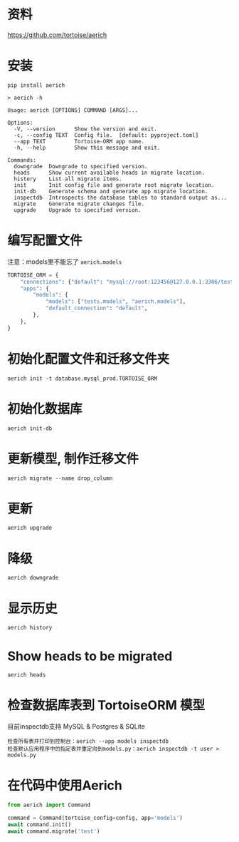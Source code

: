 # 资料
https://github.com/tortoise/aerich

# 安装

```
pip install aerich
```

```
> aerich -h

Usage: aerich [OPTIONS] COMMAND [ARGS]...

Options:
  -V, --version      Show the version and exit.
  -c, --config TEXT  Config file.  [default: pyproject.toml]
  --app TEXT         Tortoise-ORM app name.
  -h, --help         Show this message and exit.

Commands:
  downgrade  Downgrade to specified version.
  heads      Show current available heads in migrate location.
  history    List all migrate items.
  init       Init config file and generate root migrate location.
  init-db    Generate schema and generate app migrate location.
  inspectdb  Introspects the database tables to standard output as...
  migrate    Generate migrate changes file.
  upgrade    Upgrade to specified version.
```

# 编写配置文件

注意：models里不能忘了 `aerich.models`

```py
TORTOISE_ORM = {
    "connections": {"default": "mysql://root:123456@127.0.0.1:3306/test"},
    "apps": {
        "models": {
            "models": ["tests.models", "aerich.models"],
            "default_connection": "default",
        },
    },
}
```

# 初始化配置文件和迁移文件夹

```
aerich init -t database.mysql_prod.TORTOISE_ORM
```

# 初始化数据库

```
aerich init-db
```

# 更新模型, 制作迁移文件

```
aerich migrate --name drop_column
```

# 更新

```
aerich upgrade
```

# 降级
```
aerich downgrade
```

# 显示历史

```
aerich history
```

# Show heads to be migrated

```
aerich heads
```


# 检查数据库表到 TortoiseORM 模型

目前inspectdb支持 MySQL & Postgres & SQLite

```
检查所有表并打印到控制台：aerich --app models inspectdb
检查默认应用程序中的指定表并重定向到models.py：aerich inspectdb -t user > models.py
```

# 在代码中使用Aerich
```py
from aerich import Command

command = Command(tortoise_config=config, app='models')
await command.init()
await command.migrate('test')
```



